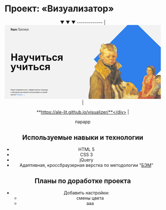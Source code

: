 # Проект: «Визуализатор»


<div align="center">
  
▼ ▼ ▼
------------- |
<a href="https://ale-lit.github.io/visualizer/"><img src="https://github.com/ale-lit/ale-lit/blob/main/screens/how-to-learn.jpg" alt="Визуализатор"></a>
| <div align="center">**https://ale-lit.github.io/visualizer/**</div> |
  
</div>

парарр

## Используемые навыки и технологии
* HTML 5
* CSS 3
* jQuery
* Адаптивная, кроссбраузерная верстка по методологии "[БЭМ](https://ru.bem.info/ "Методология созданная в Яндексе для удобной разработки сайтов")"

## Планы по доработке проекта
* Добавить настройки:
  * смены цвета
  * ааа
